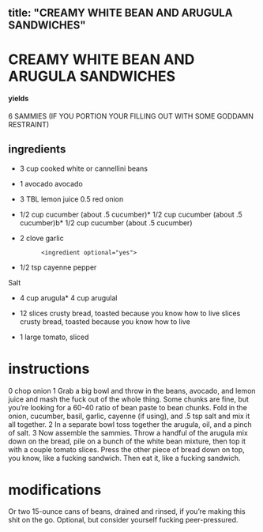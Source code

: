 

	
title: "CREAMY WHITE BEAN AND ARUGULA SANDWICHES"
---
# CREAMY WHITE BEAN AND ARUGULA SANDWICHES
#### yields
6 SAMMIES (IF YOU PORTION YOUR FILLING OUT WITH SOME GODDAMN RESTRAINT)
## ingredients
* 3 cup cooked white or cannellini beans
* 1 avocado avocado
* 3 TBL lemon juice
0.5 red onion
* 1/2 cup cucumber (about .5 cucumber)* 1/2 cup cucumber (about .5 cucumber)b* 1/2 cup cucumber (about .5 cucumber)
* 2 clove garlic

			<ingredient optional="yes">
* 1/2 tsp cayenne pepper

Salt
* 4 cup arugula* 4 cup arugulal

* 12 slices crusty bread, toasted because you know how to live slices crusty bread, toasted because you know how to live
* 1 large tomato, sliced

# instructions
0 chop onion
1 Grab a big bowl and throw in the beans, avocado, and lemon juice and mash the fuck out of the whole thing. Some chunks are fine, but you’re looking for a 60-40 ratio of bean paste to bean chunks. Fold in the onion, cucumber, basil, garlic, cayenne (if using), and .5 tsp salt and mix it all together.
2 In a separate bowl toss together the arugula, oil, and a pinch of salt.
3 Now assemble the sammies. Throw a handful of the arugula mix down on the bread, pile on a bunch of the white bean mixture, then top it with a couple tomato slices. Press the other piece of bread down on top, you know, like a fucking sandwich. Then eat it, like a fucking sandwich.

# modifications

Or two 15-ounce cans of beans, drained and rinsed, if you’re making this shit on the go.
 Optional, but consider yourself fucking peer-pressured.
	
	
